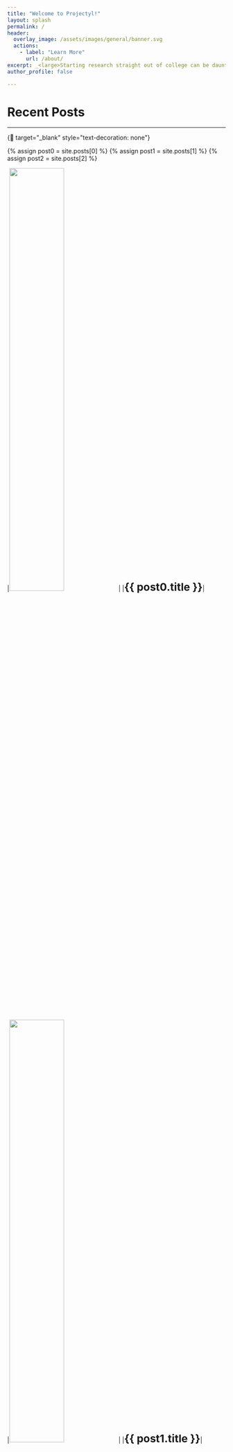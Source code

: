 ```yaml
---
title: "Welcome to Projectyl!"
layout: splash
permalink: /
header:
  overlay_image: /assets/images/general/banner.svg
  actions:
    - label: "Learn More"
      url: /about/
excerpt: _<large>Starting research straight out of college can be daunting - we are here to make it easier.</large>_
author_profile: false

---
```


# Recent Posts

---

{:link: target="_blank" style="text-decoration: none"}

{% assign post0 = site.posts[0] %}
{% assign post1 = site.posts[1] %}
{% assign post2 = site.posts[2] %}

|<img src="{{ post0.header.image }}" width="50%"/>|
|<a href="{{ post0.permalink }}" style="font-size: 175%; text-decoration: none"><b>{{ post0.title }}</b></a>|

|<img src="{{ post1.header.image }}" width="50%" />|
|<a href="{{ post1.permalink }}" style="font-size: 175%; text-decoration: none"><b>{{ post1.title }}</b></a>|

|<img src="{{ post2.header.image }}" width="50%" />|
|<a href="{{ post2.permalink }}" style="font-size: 175%; text-decoration: none"><b>{{ post2.title }}</b></a>|

